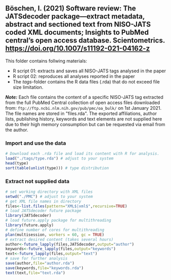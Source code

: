 ## Böschen, I. (2021) Software review: The JATSdecoder package—extract metadata, abstract and sectioned text from NISO-JATS coded XML documents; Insights to PubMed central’s open access database. Scientometrics. https://doi.org/10.1007/s11192-021-04162-z

This folder contains follwing materials:
- R script 01: extracts and saves all NISO-JATS tags analysed in the paper
- R script 02: reproduces all analyses reported in the paper
- The *tags*-folder contains the R data files (.rda) that do not exceed file size limitation.

**_Note:_** Each file contains the content of a specific NISO-JATS tag extracted from the full PubMed Central collection of open access files downloaded from:  `ftp://ftp.ncbi.nlm.nih.gov/pub/pmc/oa_bulk/` on 1st January 2021. The file names are stored in "files.rda". The exported affiliations, author lists, publishing history, keywords and text elements are not supplied here due to their high memory consumption but can be requested via email from the author.   

### Import and use the data
``` r
# Download each .rda file and load its content with R for analysis. 
load("./tags/type.rda") # adjust to your system
head(type)
sort(table(unlist(type))) # type distribution
``` 

### Extract not supplied data

``` r
# set working directory with XML files
setwd("./PMC") # adjust to your system
# get XML file names in directory
files<-list.files(pattern="XML$|xml$",recursive=TRUE)
# load JATSdecoder future package
library(JATSdecoder)
# load future.apply package for multithreading
library(future.apply)
# define number of cores for multithreading
plan(multisession, workers = 60, gc = TRUE)
# extract desired content (takes several hours)
author<-future_lapply(files,JATSdecoder,output="author")
keywords<-future_lapply(files,output="keywords")
text<-future_lapply(files,output="text")
# save for further analysis
save(author,file="author.rda")
save(keywords,file="keywords.rda")
text(text,file="text.rda")
``` 
